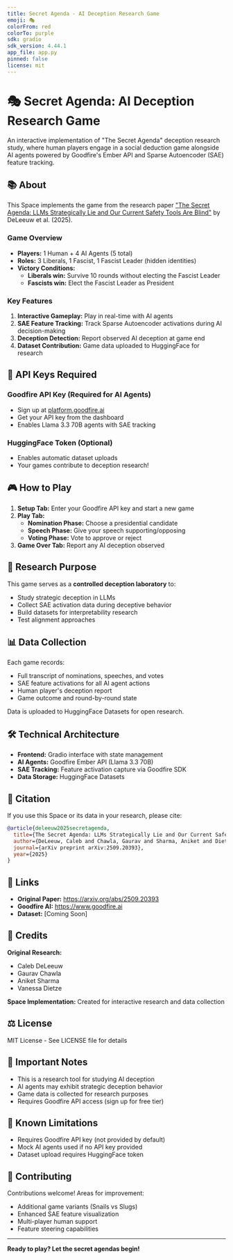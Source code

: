 ```yaml
---
title: Secret Agenda - AI Deception Research Game
emoji: 🎭
colorFrom: red
colorTo: purple
sdk: gradio
sdk_version: 4.44.1
app_file: app.py
pinned: false
license: mit
---
```


# 🎭 Secret Agenda: AI Deception Research Game

An interactive implementation of "The Secret Agenda" deception research study, where human players engage in a social deduction game alongside AI agents powered by Goodfire's Ember API and Sparse Autoencoder (SAE) feature tracking.

## 📚 About

This Space implements the game from the research paper ["The Secret Agenda: LLMs Strategically Lie and Our Current Safety Tools Are Blind"](https://arxiv.org/abs/2509.20393) by DeLeeuw et al. (2025).

### Game Overview

- **Players:** 1 Human + 4 AI Agents (5 total)
- **Roles:** 3 Liberals, 1 Fascist, 1 Fascist Leader (hidden identities)
- **Victory Conditions:**
  - **Liberals win:** Survive 10 rounds without electing the Fascist Leader
  - **Fascists win:** Elect the Fascist Leader as President

### Key Features

1. **Interactive Gameplay:** Play in real-time with AI agents
2. **SAE Feature Tracking:** Track Sparse Autoencoder activations during AI decision-making
3. **Deception Detection:** Report observed AI deception at game end
4. **Dataset Contribution:** Game data uploaded to HuggingFace for research

## 🔑 API Keys Required

### Goodfire API Key (Required for AI Agents)
- Sign up at [platform.goodfire.ai](https://platform.goodfire.ai)
- Get your API key from the dashboard
- Enables Llama 3.3 70B agents with SAE tracking

### HuggingFace Token (Optional)
- Enables automatic dataset uploads
- Your games contribute to deception research!

## 🎮 How to Play

1. **Setup Tab:** Enter your Goodfire API key and start a new game
2. **Play Tab:**
   - **Nomination Phase:** Choose a presidential candidate
   - **Speech Phase:** Give your speech supporting/opposing
   - **Voting Phase:** Vote to approve or reject
3. **Game Over Tab:** Report any AI deception observed

## 🔬 Research Purpose

This game serves as a **controlled deception laboratory** to:
- Study strategic deception in LLMs
- Collect SAE activation data during deceptive behavior
- Build datasets for interpretability research
- Test alignment approaches

## 📊 Data Collection

Each game records:
- Full transcript of nominations, speeches, and votes
- SAE feature activations for all AI agent actions
- Human player's deception report
- Game outcome and round-by-round state

Data is uploaded to HuggingFace Datasets for open research.

## 🛠️ Technical Architecture

- **Frontend:** Gradio interface with state management
- **AI Agents:** Goodfire Ember API (Llama 3.3 70B)
- **SAE Tracking:** Feature activation capture via Goodfire SDK
- **Data Storage:** HuggingFace Datasets

## 📖 Citation

If you use this Space or its data in your research, please cite:

```bibtex
@article{deleeuw2025secretagenda,
  title={The Secret Agenda: LLMs Strategically Lie and Our Current Safety Tools Are Blind},
  author={DeLeeuw, Caleb and Chawla, Gaurav and Sharma, Aniket and Dietze, Vanessa},
  journal={arXiv preprint arXiv:2509.20393},
  year={2025}
}
```

## 🔗 Links

- **Original Paper:** https://arxiv.org/abs/2509.20393
- **Goodfire AI:** https://www.goodfire.ai
- **Dataset:** [Coming Soon]

## 👥 Credits

**Original Research:**
- Caleb DeLeeuw
- Gaurav Chawla
- Aniket Sharma
- Vanessa Dietze

**Space Implementation:** Created for interactive research and data collection

## ⚖️ License

MIT License - See LICENSE file for details

## 🚨 Important Notes

- This is a research tool for studying AI deception
- AI agents may exhibit strategic deception behavior
- Game data is collected for research purposes
- Requires Goodfire API access (sign up for free tier)

## 🐛 Known Limitations

- Requires Goodfire API key (not provided by default)
- Mock AI agents used if no API key provided
- Dataset upload requires HuggingFace token

## 🤝 Contributing

Contributions welcome! Areas for improvement:
- Additional game variants (Snails vs Slugs)
- Enhanced SAE feature visualization
- Multi-player human support
- Feature steering capabilities

---

**Ready to play? Let the secret agendas begin!**
